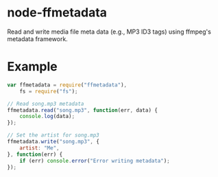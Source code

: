 # node-ffmetadata

Read and write media file meta data (e.g., MP3 ID3 tags) using ffmpeg's
metadata framework.

# Example

```js
var ffmetadata = require("ffmetadata"),
	fs = require("fs");

// Read song.mp3 metadata
ffmetadata.read("song.mp3", function(err, data) {
	console.log(data);
});

// Set the artist for song.mp3
ffmetadata.write("song.mp3", {
	artist: "Me",
}, function(err) {
	if (err) console.error("Error writing metadata");
});
```
